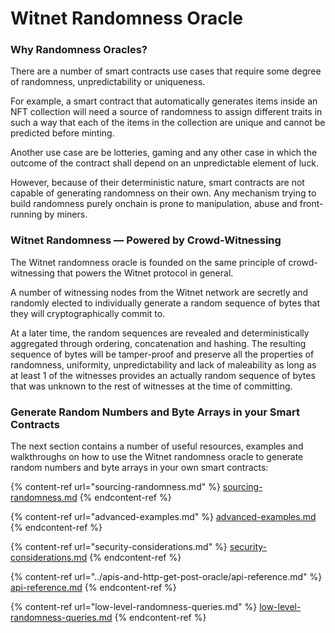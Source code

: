 # Witnet Randomness Oracle

### Why Randomness Oracles?

There are a number of smart contracts use cases that require some degree of randomness,  unpredictability or uniqueness.&#x20;

For example, a smart contract that automatically generates items inside an NFT collection will need a source of randomness to assign different traits in such a way that each of the items in the collection are unique and cannot be predicted before minting.

Another use case are be lotteries, gaming and any other case in which the outcome of the contract shall depend on an unpredictable element of luck.

However, because of their deterministic nature, smart contracts are not capable of generating randomness on their own. Any mechanism trying to build randomness purely onchain is prone to manipulation, abuse and front-running by miners.

### Witnet Randomness — Powered by Crowd-Witnessing

The Witnet randomness oracle is founded on the same principle of crowd-witnessing that powers the Witnet protocol in general.

A number of witnessing nodes from the Witnet network are secretly and randomly elected to individually generate a random sequence of bytes that they will cryptographically commit to.

At a later time, the random sequences are revealed and deterministically aggregated through ordering, concatenation and hashing. The resulting sequence of bytes will be tamper-proof and preserve all the properties of randomness, uniformity, unpredictability and lack of maleability as long as at least 1 of the witnesses provides an actually random sequence of bytes that was unknown to the rest of witnesses at the time of committing.

### Generate Random Numbers and Byte Arrays in your Smart Contracts

The next section contains a number of useful resources, examples and walkthroughs on how to use the Witnet randomness oracle to generate random numbers and byte arrays in your own smart contracts:

{% content-ref url="sourcing-randomness.md" %}
[sourcing-randomness.md](sourcing-randomness.md)
{% endcontent-ref %}

{% content-ref url="advanced-examples.md" %}
[advanced-examples.md](advanced-examples.md)
{% endcontent-ref %}

{% content-ref url="security-considerations.md" %}
[security-considerations.md](security-considerations.md)
{% endcontent-ref %}

{% content-ref url="../apis-and-http-get-post-oracle/api-reference.md" %}
[api-reference.md](../apis-and-http-get-post-oracle/api-reference.md)
{% endcontent-ref %}

{% content-ref url="low-level-randomness-queries.md" %}
[low-level-randomness-queries.md](low-level-randomness-queries.md)
{% endcontent-ref %}
